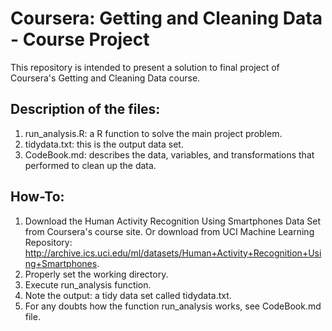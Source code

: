 # Coursera: Getting and Cleaning Data - Course Project

This repository is intended to present a solution to final project of Coursera's Getting and Cleaning Data course.

## Description of the files:
1. run_analysis.R: a R function to solve the main project problem.
2. tidydata.txt: this is the output data set.
3. CodeBook.md: describes the data, variables, and transformations that performed to clean up the data.

## How-To:
1. Download the Human Activity Recognition Using Smartphones Data Set from Coursera's course site. Or download from UCI Machine Learning Repository: http://archive.ics.uci.edu/ml/datasets/Human+Activity+Recognition+Using+Smartphones.
2. Properly set the working directory.
3. Execute run_analysis function.
4. Note the output: a tidy data set called tidydata.txt.
5. For any doubts how the function run_analysis works, see CodeBook.md file.
